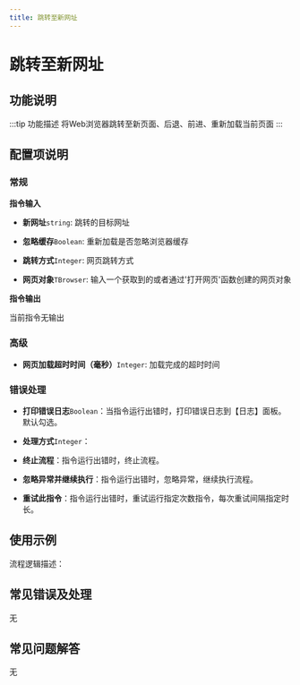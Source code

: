 ```yaml
---
title: 跳转至新网址
---
```


# 跳转至新网址

## 功能说明

:::tip 功能描述
将Web浏览器跳转至新页面、后退、前进、重新加载当前页面
:::

## 配置项说明

### 常规

**指令输入**

- **新网址**`string`: 跳转的目标网址

- **忽略缓存**`Boolean`: 重新加载是否忽略浏览器缓存

- **跳转方式**`Integer`: 网页跳转方式

- **网页对象**`TBrowser`: 输入一个获取到的或者通过'打开网页'函数创建的网页对象


**指令输出**

当前指令无输出

### 高级

- **网页加载超时时间（毫秒）**`Integer`: 加载完成的超时时间

### 错误处理

- **打印错误日志**`Boolean`：当指令运行出错时，打印错误日志到【日志】面板。默认勾选。

- **处理方式**`Integer`：

 - **终止流程**：指令运行出错时，终止流程。

 - **忽略异常并继续执行**：指令运行出错时，忽略异常，继续执行流程。

 - **重试此指令**：指令运行出错时，重试运行指定次数指令，每次重试间隔指定时长。

## 使用示例

流程逻辑描述：

## 常见错误及处理

无

## 常见问题解答

无

